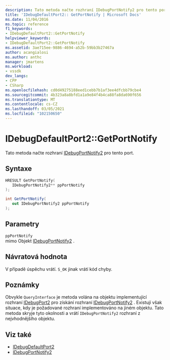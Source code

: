 ```yaml
---
description: Tato metoda načte rozhraní IDebugPortNotify2 pro tento port.
title: 'IDebugDefaultPort2:: GetPortNotify | Microsoft Docs'
ms.date: 11/04/2016
ms.topic: reference
f1_keywords:
- IDebugDefaultPort2::GetPortNotify
helpviewer_keywords:
- IDebugDefaultPort2::GetPortNotify
ms.assetid: 3ae715ee-9886-4694-a52b-59bb3b27467a
author: acangialosi
ms.author: anthc
manager: jmartens
ms.workload:
- vssdk
dev_langs:
- CPP
- CSharp
ms.openlocfilehash: cd0d49275188eed1cebb7b1af3ee4dfcbb79cbe4
ms.sourcegitcommit: 4b323a8a8bfd1a1a9e84f4b4ca88fa8da690f656
ms.translationtype: MT
ms.contentlocale: cs-CZ
ms.lasthandoff: 03/05/2021
ms.locfileid: "102150650"
---
```

# <a name="idebugdefaultport2getportnotify"></a>IDebugDefaultPort2::GetPortNotify
Tato metoda načte rozhraní [IDebugPortNotify2](../../../extensibility/debugger/reference/idebugportnotify2.md) pro tento port.

## <a name="syntax"></a>Syntaxe

```cpp
HRESULT GetPortNotify(
   IDebugPortNotify2** ppPortNotify
);
```

```csharp
int GetPortNotify(
   out IDebugPortNotify2 ppPortNotify
);
```

## <a name="parameters"></a>Parametry
`ppPortNotify`\
mimo Objekt [IDebugPortNotify2](../../../extensibility/debugger/reference/idebugportnotify2.md) .

## <a name="return-value"></a>Návratová hodnota
 V případě úspěchu vrátí. `S_OK` jinak vrátí kód chyby.

## <a name="remarks"></a>Poznámky
 Obvykle `QueryInterface` je metoda volána na objektu implementující rozhraní [IDebugPort2](../../../extensibility/debugger/reference/idebugport2.md) pro získání rozhraní [IDebugPortNotify2](../../../extensibility/debugger/reference/idebugportnotify2.md) . Existují však situace, kdy je požadované rozhraní implementováno na jiném objektu. Tato metoda skryje tyto okolnosti a vrátí `IDebugPortNotify2` rozhraní z nejvhodnějšího objektu.

## <a name="see-also"></a>Viz také
- [IDebugDefaultPort2](../../../extensibility/debugger/reference/idebugdefaultport2.md)
- [IDebugPortNotify2](../../../extensibility/debugger/reference/idebugportnotify2.md)
